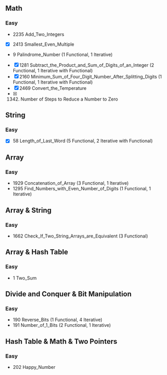 ## Math
### Easy
- 2235 Add_Two_Integers
- [X] 2413 Smallest_Even_Multiple
- 9 Palindrome_Number (1 Functional, 1 Iterative)
- [X] 1281 Subtract_the_Product_and_Sum_of_Digits_of_an_Integer (2 Functional, 1 Iterative with Functional)
- [X] 2160 Minimum_Sum_of_Four_Digit_Number_After_Splitting_Digits (1 Functional, 1 Iterative with Functional)
- [X] 2469 Convert_the_Temperature
- [X] 1342. Number of Steps to Reduce a Number to Zero

## String
### Easy
- [X] 58 Length_of_Last_Word (5 Functional, 2 Iterative with Functional)

## Array
### Easy
- 1929 Concatenation_of_Array (3 Functional, 1 Iterative)
- 1295 Find_Numbers_with_Even_Number_of_Digits (1 Functional, 1 Iterative)

## Array & String
### Easy
- 1662 Check_If_Two_String_Arrays_are_Equivalent (3 Functional)

## Array & Hash Table
### Easy
- 1 Two_Sum

## Divide and Conquer & Bit Manipulation
### Easy
- 190 Reverse_Bits (1 Functional, 4 Iterative)
- 191 Number_of_1_Bits (2 Functional, 1 Iterative)

## Hash Table & Math & Two Pointers
### Easy
- 202 Happy_Number
